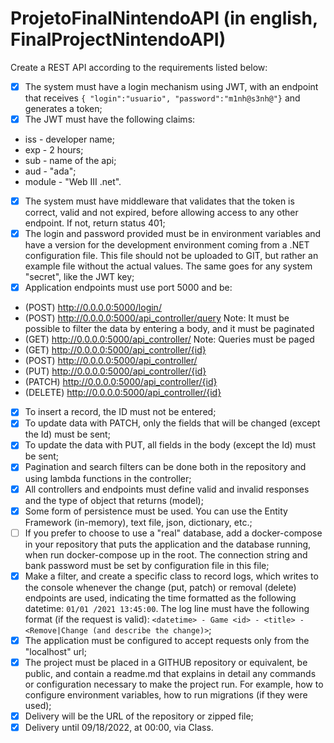 ﻿# ProjetoFinalNintendoAPI (in english, FinalProjectNintendoAPI)
Create a REST API according to the requirements listed below:
- [x] The system must have a login mechanism using JWT, with an endpoint that receives `{ "login":"usuario", "password":"m1nh@s3nh@"}` and generates a token;
- [x] The JWT must have the following claims:
* iss - developer name;
* exp - 2 hours;
* sub - name of the api;
* aud - "ada";
* module - "Web III .net".
- [x] The system must have middleware that validates that the token is correct, valid and not expired, before allowing access to any other endpoint. If not, return status 401;
- [x] The login and password provided must be in environment variables and have a version for the development environment coming from a .NET configuration file. This file should not be uploaded to GIT, but rather an example file without the actual values. The same goes for any system "secret", like the JWT key;
- [x] Application endpoints must use port 5000 and be:
* (POST)      http://0.0.0.0:5000/login/
* (POST)      http://0.0.0.0:5000/api_controller/query    Note: It must be possible to filter the data by entering a body, and it must be paginated
* (GET)       http://0.0.0.0:5000/api_controller/         Note: Queries must be paged
* (GET)       http://0.0.0.0:5000/api_controller/{id}
* (POST)      http://0.0.0.0:5000/api_controller/
* (PUT)       http://0.0.0.0:5000/api_controller/{id}
* (PATCH)     http://0.0.0.0:5000/api_controller/{id}
* (DELETE)    http://0.0.0.0:5000/api_controller/{id}
- [x] To insert a record, the ID must not be entered;
- [x] To update data with PATCH, only the fields that will be changed (except the Id) must be sent;
- [x] To update the data with PUT, all fields in the body (except the Id) must be sent;
- [x] Pagination and search filters can be done both in the repository and using lambda functions in the controller;
- [x] All controllers and endpoints must define valid and invalid responses and the type of object that returns (model);
- [x] Some form of persistence must be used. You can use the Entity Framework (in-memory), text file, json, dictionary, etc.;
- [ ] If you prefer to choose to use a "real" database, add a docker-compose in your repository that puts the application and the database running, when run docker-compose up in the root. The connection string and bank password must be set by configuration file in this file;
- [x] Make a filter, and create a specific class to record logs, which writes to the console whenever the change (put, patch) or removal (delete) endpoints are used, indicating the time formatted as the following datetime: `01/01 /2021 13:45:00`. The log line must have the following format (if the request is valid): `<datetime> - Game <id> - <title> - <Remove|Change (and describe the change)>`;
- [x] The application must be configured to accept requests only from the "localhost" url;
- [x] The project must be placed in a GITHUB repository or equivalent, be public, and contain a readme.md that explains in detail any commands or configuration necessary to make the project run. For example, how to configure environment variables, how to run migrations (if they were used);
- [x] Delivery will be the URL of the repository or zipped file;
- [x] Delivery until 09/18/2022, at 00:00, via Class.

